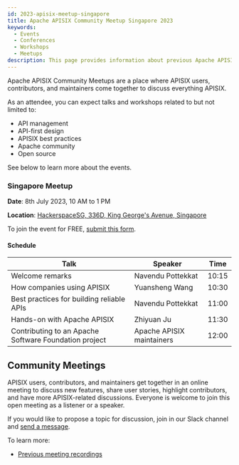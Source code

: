 ```yaml
---
id: 2023-apisix-meetup-singapore
title: Apache APISIX Community Meetup Singapore 2023
keywords:
  - Events
  - Conferences
  - Workshops
  - Meetups
description: This page provides information about previous Apache APISIX's community events.
---
```


Apache APISIX Community Meetups are a place where APISIX users, contributors, and maintainers come together to discuss everything APISIX.

As an attendee, you can expect talks and workshops related to but not limited to:

- API management
- API-first design
- APISIX best practices
- Apache community
- Open source

See below to learn more about the events.

### Singapore Meetup

**Date**: 8th July 2023, 10 AM to 1 PM

**Location**: [HackerspaceSG, 336D, King George's Avenue, Singapore](https://goo.gl/maps/gv1qSY8fxftn3Siv6)

To join the event for FREE, [submit this form](https://forms.gle/JSzVmfXon9HCTSee9).

#### Schedule

| Talk                                                  | Speaker                   | Time  |
| ----------------------------------------------------- | ------------------------- | ----- |
| Welcome remarks                                       | Navendu Pottekkat         | 10:15 |
| How companies using APISIX                            | Yuansheng Wang            | 10:30 |
| Best practices for building reliable APIs             | Navendu Pottekkat         | 11:00 |
| Hands-on with Apache APISIX                           | Zhiyuan Ju                | 11:30 |
| Contributing to an Apache Software Foundation project | Apache APISIX maintainers | 12:00 |

## Community Meetings

APISIX users, contributors, and maintainers get together in an online meeting to discuss new features, share user stories, highlight contributors, and have more APISIX-related discussions. Everyone is welcome to join this open meeting as a listener or a speaker.

If you would like to propose a topic for discussion, join in our Slack channel and [send a message](https://apisix.apache.org/docs/general/join/#join-the-slack-channel).

To learn more:

- [Previous meeting recordings](https://youtube.com/playlist?list=PLAoKZlos1sznjgFQsm31QAWeJmv8_w7SP)
